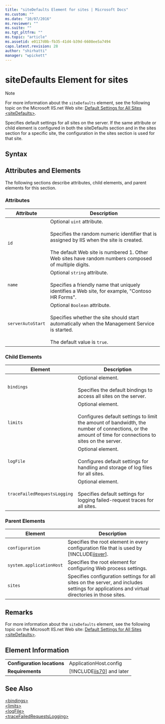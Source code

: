 ```yaml
---
title: "siteDefaults Element for sites | Microsoft Docs"
ms.custom: ""
ms.date: "10/07/2016"
ms.reviewer: ""
ms.suite: ""
ms.tgt_pltfrm: ""
ms.topic: "article"
ms.assetid: e0117d0b-fb35-41d4-b39d-6608ee5a7494
caps.latest.revision: 28
author: "shirhatti"
manager: "wpickett"
---
```

# siteDefaults Element for sites
> [!NOTE]
>  For more information about the `siteDefaults` element, see the following topic on the Microsoft IIS.net Web site: [Default Settings for All Sites \<siteDefaults>](http://www.iis.net/ConfigReference/system.applicationHost/sites/siteDefaults).  
  
 Specifies default settings for all sites on the server. If the same attribute or child element is configured in both the siteDefaults section and in the sites section for a specific site, the configuration in the sites section is used for that site.  
  
## Syntax  
  
## Attributes and Elements  
 The following sections describe attributes, child elements, and parent elements for this section.  
  
### Attributes  
  
|Attribute|Description|  
|---------------|-----------------|  
|`id`|Optional `uint` attribute.<br /><br /> Specifies the random numeric identifier that is assigned by IIS when the site is created.<br /><br /> The default Web site is numbered 1. Other Web sites have random numbers composed of multiple digits.|  
|`name`|Optional `string` attribute.<br /><br /> Specifies a friendly name that uniquely identifies a Web site, for example, "Contoso HR Forms".|  
|`serverAutoStart`|Optional `Boolean` attribute.<br /><br /> Specifies whether the site should start automatically when the Management Service is started.<br /><br /> The default value is `true`.|  
  
### Child Elements  
  
|Element|Description|  
|-------------|-----------------|  
|`bindings`|Optional element.<br /><br /> Specifies the default bindings to access all sites on the server.|  
|`limits`|Optional element.<br /><br /> Configures default settings to limit the amount of bandwidth, the number of connections, or the amount of time for connections to sites on the server.|  
|`logFile`|Optional element.<br /><br /> Configures default settings for handling and storage of log files for all sites.|  
|`traceFailedRequestsLogging`|Optional element.<br /><br /> Specifies default settings for logging failed-request traces for all sites.|  
  
### Parent Elements  
  
|Element|Description|  
|-------------|-----------------|  
|`configuration`|Specifies the root element in every configuration file that is used by [!INCLUDE[iisver](../../reference/admin/includes/iisver-md.md)].|  
|`system.applicationHost`|Specifies the root element for configuring Web process settings.|  
|`sites`|Specifies configuration settings for all sites on the server, and includes settings for applications and virtual directories in those sites.|  
  
## Remarks  
 For more information about the `siteDefaults` element, see the following topic on the Microsoft IIS.net Web site: [Default Settings for All Sites \<siteDefaults>](http://www.iis.net/ConfigReference/system.applicationHost/sites/siteDefaults).  
  
## Element Information  
  
|||  
|-|-|  
|**Configuration locations**|ApplicationHost.config|  
|**Requirements**|[!INCLUDE[iis70](../../reference/admin/includes/iis70-md.md)] and later|  
  
## See Also  
 [\<bindings>](../../reference/admin/bindings-element-for-sitedefaults-for-sites.md)   
 [\<limits>](../../reference/admin/limits-element-for-sitedefaults-for-sites.md)   
 [\<logFile>](../../reference/admin/logfile-element-for-sitedefaults-for-sites.md)   
 [\<traceFailedRequestsLogging>](../../reference/admin/tracefailedrequestslogging-element-for-sitedefaults-for-sites.md)